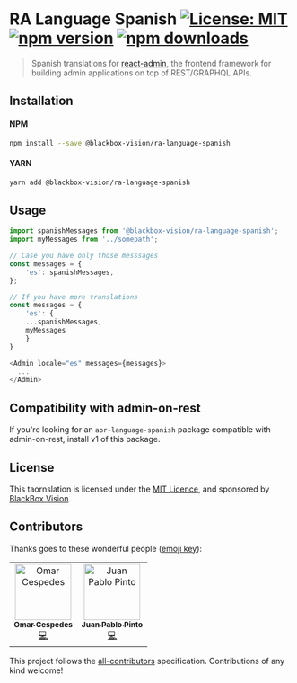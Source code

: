 # RA Language Spanish [![License: MIT](https://img.shields.io/badge/License-MIT-brightgreen.svg)](https://opensource.org/licenses/MIT) [![npm version](https://badge.fury.io/js/%40blackbox-vision%2Fra-language-spanish.svg)](https://badge.fury.io/js/%40blackbox-vision%2Fra-language-spanish) [![npm downloads](https://img.shields.io/npm/dm/@blackbox-vision/ra-language-spanish)](https://www.npmjs.com/package/@blackbox-vision/ra-language-spanish)

> Spanish translations for [react-admin](https://github.com/marmelab/react-admin), the frontend framework for building admin applications on top of REST/GRAPHQL APIs.

## Installation

#### NPM

```sh
npm install --save @blackbox-vision/ra-language-spanish
```

#### YARN

```sh
yarn add @blackbox-vision/ra-language-spanish
```

## Usage

```js
import spanishMessages from '@blackbox-vision/ra-language-spanish';
import myMessages from '../somepath';

// Case you have only those messsages
const messages = {
    'es': spanishMessages,
};

// If you have more translations
const messages = {
    'es': {
	...spanishMessages,
    myMessages
    }
}

<Admin locale="es" messages={messages}>
  ...
</Admin>
```

## Compatibility with admin-on-rest

If you're looking for an `aor-language-spanish` package compatible with admin-on-rest, install v1 of this package.

## License

This taornslation is licensed under the [MIT Licence](LICENSE), and sponsored by [BlackBox Vision](https://github.com/BlackBoxVision).

## Contributors

Thanks goes to these wonderful people ([emoji key](https://allcontributors.org/docs/en/emoji-key)):

<!-- ALL-CONTRIBUTORS-LIST:START - Do not remove or modify this section -->
<!-- prettier-ignore -->
<table><tr><td align="center"><a href="https://github.com/omarcespedes"><img src="https://avatars2.githubusercontent.com/u/4432720?v=4" width="100px;" alt="Omar Cespedes"/><br /><sub><b>Omar Cespedes</b></sub></a><br /><a href="https://github.com/BlackBoxVision/ra-language-spanish/commits?author=omarcespedes" title="Code">💻</a></td><td align="center"><a href="https://juanps.com"><img src="https://avatars1.githubusercontent.com/u/9580780?v=4" width="100px;" alt="Juan Pablo Pinto"/><br /><sub><b>Juan Pablo Pinto</b></sub></a><br /><a href="https://github.com/BlackBoxVision/ra-language-spanish/commits?author=jpinto7" title="Code">💻</a></td></tr></table>

<!-- ALL-CONTRIBUTORS-LIST:END -->

This project follows the [all-contributors](https://github.com/all-contributors/all-contributors) specification. Contributions of any kind welcome!
